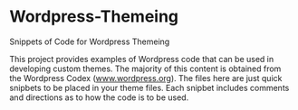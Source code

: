Wordpress-Themeing
==================

Snippets of Code for Wordpress Themeing

This project provides examples of Wordpress code that can be used in developing custom themes. 
The majority of this content is obtained from the Wordpress Codex (www.wordpress.org).
The files here are just quick snipbets to be placed in your theme files. Each snipbet includes 
comments and directions as to how the code is to be used.
